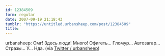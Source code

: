 ```yaml
---
id: 12384509
form: regular
date: 2007-09-19 21:18:43
tumblr: "https://untitled.urbansheep.com/post/12384509"
title:
---
```


<p>urbansheep: Омг! Здесь люди! Много! Офигеть&hellip; Гломур&hellip; Автозагар&hellip; Стразы&hellip; У&hellip; Нда. (via <a href="http://twitter.com/urbansheep/statuses/279615772">Twitter / urbansheep</a>)</p>

